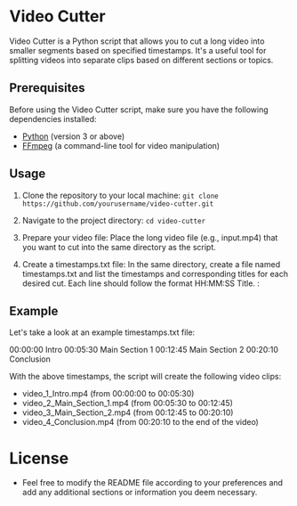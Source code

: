 # Video Cutter

Video Cutter is a Python script that allows you to cut a long video into smaller segments based on specified timestamps. It's a useful tool for splitting videos into separate clips based on different sections or topics.

## Prerequisites

Before using the Video Cutter script, make sure you have the following dependencies installed:

- [Python](https://www.python.org/downloads/) (version 3 or above)
- [FFmpeg](https://ffmpeg.org/) (a command-line tool for video manipulation)

## Usage

1. Clone the repository to your local machine:
`git clone https://github.com/yourusername/video-cutter.git`

2. Navigate to the project directory:
`cd video-cutter`

3. Prepare your video file: Place the long video file (e.g., input.mp4) that you want to cut into the same directory as the script.

4. Create a timestamps.txt file: In the same directory, create a file named timestamps.txt and list the timestamps and corresponding titles for each desired cut. Each line should follow the format HH:MM:SS Title. :

## Example

Let's take a look at an example timestamps.txt file:

00:00:00 Intro
00:05:30 Main Section 1
00:12:45 Main Section 2
00:20:10 Conclusion

With the above timestamps, the script will create the following video clips:

- video_1_Intro.mp4 (from 00:00:00 to 00:05:30)
- video_2_Main_Section_1.mp4 (from 00:05:30 to 00:12:45)
- video_3_Main_Section_2.mp4 (from 00:12:45 to 00:20:10)
- video_4_Conclusion.mp4 (from 00:20:10 to the end of the video)

# License

- Feel free to modify the README file according to your preferences and add any additional sections or information you deem necessary.


